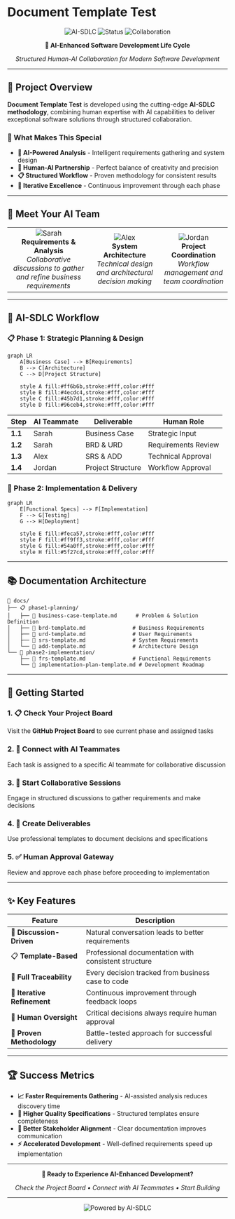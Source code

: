 # Document Template Test

<div align="center">

![AI-SDLC](https://img.shields.io/badge/Methodology-AI--SDLC-blue?style=for-the-badge)
![Status](https://img.shields.io/badge/Status-Active-green?style=for-the-badge)
![Collaboration](https://img.shields.io/badge/Type-Human--AI-purple?style=for-the-badge)

**🤖 AI-Enhanced Software Development Life Cycle**

*Structured Human-AI Collaboration for Modern Software Development*

</div>

---

## 🌟 Project Overview

**Document Template Test** is developed using the cutting-edge **AI-SDLC methodology**, combining human expertise with AI capabilities to deliver exceptional software solutions through structured collaboration.

### 🎯 What Makes This Special

- **🧠 AI-Powered Analysis** - Intelligent requirements gathering and system design
- **👥 Human-AI Partnership** - Perfect balance of creativity and precision
- **📋 Structured Workflow** - Proven methodology for consistent results
- **🔄 Iterative Excellence** - Continuous improvement through each phase

---

## 🤖 Meet Your AI Team

<table>
<tr>
<td align="center">
<img src="https://img.shields.io/badge/Sarah-Business%20Analyst-ff6b6b?style=for-the-badge&logo=user" alt="Sarah"/>
<br><strong>Requirements & Analysis</strong>
<br><em>Collaborative discussions to gather and refine business requirements</em>
</td>
<td align="center">
<img src="https://img.shields.io/badge/Alex-Architect-4ecdc4?style=for-the-badge&logo=code" alt="Alex"/>
<br><strong>System Architecture</strong>
<br><em>Technical design and architectural decision making</em>
</td>
<td align="center">
<img src="https://img.shields.io/badge/Jordan-Project%20Manager-45b7d1?style=for-the-badge&logo=project-diagram" alt="Jordan"/>
<br><strong>Project Coordination</strong>
<br><em>Workflow management and team coordination</em>
</td>
</tr>
</table>

---

## 🚀 AI-SDLC Workflow

### 📋 Phase 1: Strategic Planning & Design

```mermaid
graph LR
    A[Business Case] --> B[Requirements]
    B --> C[Architecture]
    C --> D[Project Structure]
    
    style A fill:#ff6b6b,stroke:#fff,color:#fff
    style B fill:#4ecdc4,stroke:#fff,color:#fff
    style C fill:#45b7d1,stroke:#fff,color:#fff
    style D fill:#96ceb4,stroke:#fff,color:#fff
```

| Step | AI Teammate | Deliverable | Human Role |
|------|-------------|-------------|------------|
| **1.1** | Sarah | Business Case | Strategic Input |
| **1.2** | Sarah | BRD & URD | Requirements Review |
| **1.3** | Alex | SRS & ADD | Technical Approval |
| **1.4** | Jordan | Project Structure | Workflow Approval |

### 🔧 Phase 2: Implementation & Delivery

```mermaid
graph LR
    E[Functional Specs] --> F[Implementation]
    F --> G[Testing]
    G --> H[Deployment]
    
    style E fill:#feca57,stroke:#fff,color:#fff
    style F fill:#ff9ff3,stroke:#fff,color:#fff
    style G fill:#54a0ff,stroke:#fff,color:#fff
    style H fill:#5f27cd,stroke:#fff,color:#fff
```

---

## 📚 Documentation Architecture

```
📁 docs/
├── 📋 phase1-planning/
│   ├── 📄 business-case-template.md      # Problem & Solution Definition
│   ├── 📄 brd-template.md               # Business Requirements
│   ├── 📄 urd-template.md               # User Requirements  
│   ├── 📄 srs-template.md               # System Requirements
│   └── 📄 add-template.md               # Architecture Design
└── 🔧 phase2-implementation/
    ├── 📄 frs-template.md               # Functional Requirements
    └── 📄 implementation-plan-template.md # Development Roadmap
```

---

## 🎯 Getting Started

### 1. 📋 Check Your Project Board
Visit the **GitHub Project Board** to see current phase and assigned tasks

### 2. 🤖 Connect with AI Teammates  
Each task is assigned to a specific AI teammate for collaborative discussion

### 3. 💬 Start Collaborative Sessions
Engage in structured discussions to gather requirements and make decisions

### 4. 📝 Create Deliverables
Use professional templates to document decisions and specifications

### 5. ✅ Human Approval Gateway
Review and approve each phase before proceeding to implementation

---

## ✨ Key Features

<div align="center">

| Feature | Description |
|---------|-------------|
| 🎯 **Discussion-Driven** | Natural conversation leads to better requirements |
| 📋 **Template-Based** | Professional documentation with consistent structure |
| 🔗 **Full Traceability** | Every decision tracked from business case to code |
| 🔄 **Iterative Refinement** | Continuous improvement through feedback loops |
| 👥 **Human Oversight** | Critical decisions always require human approval |
| 🚀 **Proven Methodology** | Battle-tested approach for successful delivery |

</div>

---

## 🏆 Success Metrics

- **📈 Faster Requirements Gathering** - AI-assisted analysis reduces discovery time
- **🎯 Higher Quality Specifications** - Structured templates ensure completeness  
- **🔄 Better Stakeholder Alignment** - Clear documentation improves communication
- **⚡ Accelerated Development** - Well-defined requirements speed up implementation

---

<div align="center">

**🚀 Ready to Experience AI-Enhanced Development?**

*Check the Project Board • Connect with AI Teammates • Start Building*

---

![Powered by AI-SDLC](https://img.shields.io/badge/Powered%20by-AI--SDLC%20Methodology-blue?style=for-the-badge)

</div>

